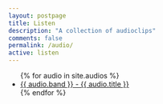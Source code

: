 ```yaml
---
layout: postpage
title: Listen
description: "A collection of audioclips"
comments: false
permalink: /audio/
active: listen
---
```

<div class="row">
<div class="col-12 py-4 bg-white">
<article class="	">
<ul class="flat list-unstyled m-0">
 {% for audio in site.audios %}
<li><a href="{{ site.url }}{{ audio.audiopath }}" class="no-barba">{{ audio.band }} - {{ audio.title }}</a></li>
{% endfor %}
</ul>
</article>
</div>
</div>